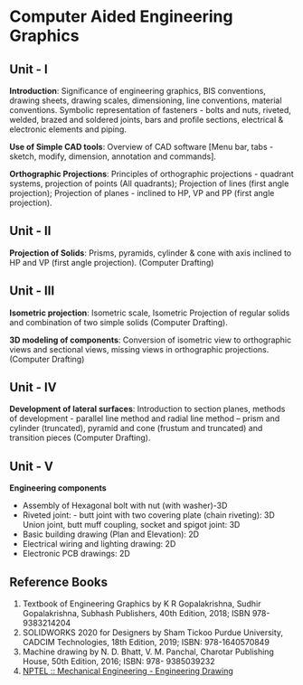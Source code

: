 # Computer Aided Engineering Graphics

## Unit - I

**Introduction**: Significance of engineering graphics, BIS conventions, drawing sheets, drawing scales, dimensioning, line conventions, material conventions. Symbolic representation of fasteners - bolts and nuts, riveted, welded, brazed and soldered joints, bars and profile sections, electrical & electronic elements and piping. 

**Use of Simple CAD tools**: Overview of CAD software [Menu bar, tabs -sketch, modify, dimension, annotation and commands].

**Orthographic Projections**: Principles of orthographic projections - quadrant systems, projection of points (All quadrants); Projection of lines (first angle projection); Projection of planes - inclined to HP, VP and PP (first angle projection).

## Unit - II

**Projection of Solids**: Prisms, pyramids, cylinder & cone with axis inclined to HP and VP (first angle projection). (Computer Drafting)

## Unit - III

**Isometric projection**: Isometric scale, Isometric Projection of regular solids and combination of two simple solids (Computer Drafting).

**3D modeling of components**: Conversion of isometric view to orthographic views and sectional views, missing views in orthographic projections. (Computer Drafting)

## Unit - IV

**Development of lateral surfaces**: Introduction to section planes, methods of development - parallel line method and radial line method – prism and cylinder (truncated), pyramid and cone (frustum and truncated) and transition pieces (Computer Drafting).

## Unit - V

**Engineering components**
- Assembly of Hexagonal bolt with nut (with washer)-3D
- Riveted joint: - butt joint with two covering plate (chain riveting): 3D Union joint, butt muff coupling, socket and spigot joint: 3D
- Basic building drawing (Plan and Elevation): 2D
- Electrical wiring and lighting drawing: 2D
- Electronic PCB drawings: 2D

## Reference Books

1. Textbook of Engineering Graphics by K R Gopalakrishna, Sudhir Gopalakrishna, Subhash Publishers, 40th Edition, 2018; ISBN 978-9383214204
1. SOLIDWORKS 2020 for Designers by Sham Tickoo Purdue University, CADCIM Technologies, 18th Edition, 2019; ISBN: 978-1640570849
1. Machine drawing by N. D. Bhatt, V. M. Panchal, Charotar Publishing House, 50th Edition, 2016; ISBN: 978- 9385039232
1. [NPTEL :: Mechanical Engineering - Engineering Drawing](https://nptel.ac.in/courses/112/103/112103019/)

